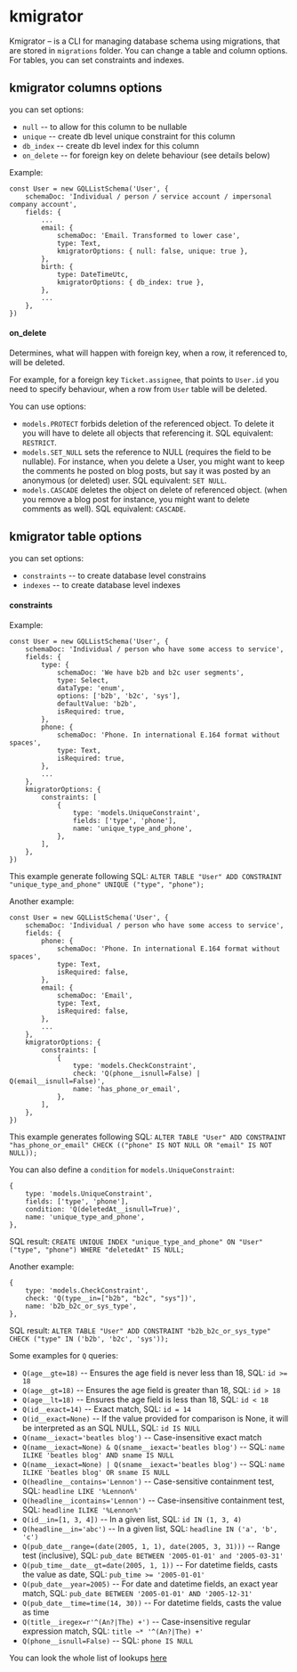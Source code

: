 # kmigrator


Kmigrator – is a CLI for managing database schema using migrations, that are stored in `migrations` folder. 
You can change a table and column options. For tables, you can set constraints and indexes.

## kmigrator columns options

you can set options: 
 - `null` -- to allow for this column to be nullable
 - `unique` -- create db level unique constraint for this column
 - `db_index` -- create db level index for this column
 - `on_delete` -- for foreign key on delete behaviour (see details below) 

Example:

```
const User = new GQLListSchema('User', {
    schemaDoc: 'Individual / person / service account / impersonal company account',
    fields: {
        ...
        email: {
            schemaDoc: 'Email. Transformed to lower case',
            type: Text,
            kmigratorOptions: { null: false, unique: true },
        },
        birth: {
            type: DateTimeUtc,
            kmigratorOptions: { db_index: true },
        },
        ...
    },
})
```

#### on_delete

Determines, what will happen with foreign key, when a row, it referenced to, will be deleted.

For example, for a foreign key `Ticket.assignee`, that points to `User.id` you need to specify behaviour, when a row from `User` table will be deleted. 
 
You can use options:

 - `models.PROTECT` forbids deletion of the referenced object. To delete it you will have to delete all objects that referencing it. SQL equivalent: `RESTRICT`.
 - `models.SET_NULL` sets the reference to NULL (requires the field to be nullable). For instance, when you delete a User, you might want to keep the comments he posted on blog posts, but say it was posted by an anonymous (or deleted) user. SQL equivalent: `SET NULL`.
 - `models.CASCADE` deletes the object on delete of referenced object. (when you remove a blog post for instance, you might want to delete comments as well). SQL equivalent: `CASCADE`.

## kmigrator table options

you can set options: 
 - `constraints` -- to create database level constrains
 - `indexes` -- to create database level indexes

#### constraints

Example:

```
const User = new GQLListSchema('User', {
    schemaDoc: 'Individual / person who have some access to service',
    fields: {
        type: {
            schemaDoc: 'We have b2b and b2c user segments',
            type: Select,
            dataType: 'enum',
            options: ['b2b', 'b2c', 'sys'],
            defaultValue: 'b2b',
            isRequired: true,
        },
        phone: {
            schemaDoc: 'Phone. In international E.164 format without spaces',
            type: Text,
            isRequired: true,
        },
        ...
    },
    kmigratorOptions: {
        constraints: [
            {
                type: 'models.UniqueConstraint',
                fields: ['type', 'phone'],
                name: 'unique_type_and_phone',
            },
        ],
    },
})
```

This example generate following SQL: `ALTER TABLE "User" ADD CONSTRAINT "unique_type_and_phone" UNIQUE ("type", "phone");`

Another example:
```
const User = new GQLListSchema('User', {
    schemaDoc: 'Individual / person who have some access to service',
    fields: {
        phone: {
            schemaDoc: 'Phone. In international E.164 format without spaces',
            type: Text,
            isRequired: false,
        },
        email: {
            schemaDoc: 'Email',
            type: Text,
            isRequired: false,
        },
        ...
    },
    kmigratorOptions: {
        constraints: [
            {
                type: 'models.CheckConstraint',
                check: 'Q(phone__isnull=False) | Q(email__isnull=False)',
                name: 'has_phone_or_email',
            },
        ],
    },
})
```

This example generates following SQL: `ALTER TABLE "User" ADD CONSTRAINT "has_phone_or_email" CHECK (("phone" IS NOT NULL OR "email" IS NOT NULL));`

You can also define a `condition` for `models.UniqueConstraint`:

```
{
    type: 'models.UniqueConstraint',
    fields: ['type', 'phone'],
    condition: 'Q(deletedAt__isnull=True)',
    name: 'unique_type_and_phone',
},
```

SQL result: `CREATE UNIQUE INDEX "unique_type_and_phone" ON "User" ("type", "phone") WHERE "deletedAt" IS NULL;`

Another example:
```
{
    type: 'models.CheckConstraint',
    check: 'Q(type__in=["b2b", "b2c", "sys"])',
    name: 'b2b_b2c_or_sys_type',
},
```

SQL result: `ALTER TABLE "User" ADD CONSTRAINT "b2b_b2c_or_sys_type" CHECK ("type" IN ('b2b', 'b2c', 'sys'));`

Some examples for `Q` queries:
 - `Q(age__gte=18)` -- Ensures the age field is never less than 18, SQL: `id >= 18`
 - `Q(age__gt=18)` -- Ensures the age field is greater than 18, SQL: `id > 18`
 - `Q(age__lt=18)` -- Ensures the age field is less than 18, SQL: `id < 18`
 - `Q(id__exact=14)` -- Exact match, SQL: `id = 14`
 - `Q(id__exact=None)` -- If the value provided for comparison is None, it will be interpreted as an SQL NULL, SQL: `id IS NULL`
 - `Q(name__iexact='beatles blog')` -- Case-insensitive exact match
 - `Q(name__iexact=None) & Q(sname__iexact='beatles blog')` -- SQL: `name ILIKE 'beatles blog' AND sname IS NULL`
 - `Q(name__iexact=None) | Q(sname__iexact='beatles blog')` -- SQL: `name ILIKE 'beatles blog' OR sname IS NULL`
 - `Q(headline__contains='Lennon')` -- Case-sensitive containment test, SQL: `headline LIKE '%Lennon%'`
 - `Q(headline__icontains='Lennon')` -- Case-insensitive containment test, SQL: `headline ILIKE '%Lennon%'`
 - `Q(id__in=[1, 3, 4])` -- In a given list, SQL: `id IN (1, 3, 4)`
 - `Q(headline__in='abc')` -- In a given list, SQL: `headline IN ('a', 'b', 'c')`
 - `Q(pub_date__range=(date(2005, 1, 1), date(2005, 3, 31)))` -- Range test (inclusive), SQL: `pub_date BETWEEN '2005-01-01' and '2005-03-31'`
 - `Q(pub_time__date__gt=date(2005, 1, 1))` -- For datetime fields, casts the value as date, SQL: `pub_time >= '2005-01-01'`
 - `Q(pub_date__year=2005)` -- For date and datetime fields, an exact year match, SQL: `pub_date BETWEEN '2005-01-01' AND '2005-12-31'`
 - `Q(pub_date__time=time(14, 30))` -- For datetime fields, casts the value as time
 - `Q(title__iregex=r'^(An?|The) +')` -- Case-insensitive regular expression match, SQL: `title ~* '^(An?|The) +'`
 - `Q(phone__isnull=False)` -- SQL: `phone IS NULL`

You can look the whole list of lookups [here](https://docs.djangoproject.com/en/3.2/ref/models/querysets/#field-lookups)
